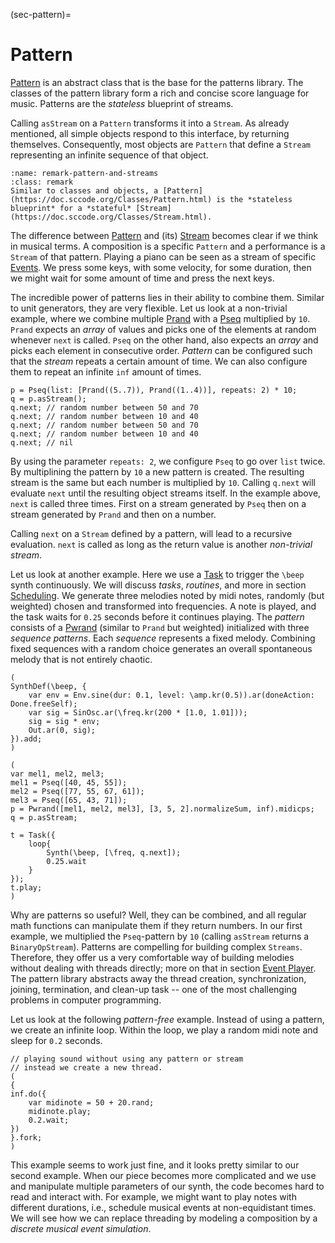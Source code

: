 (sec-pattern)=
# Pattern

[Pattern](https://doc.sccode.org/Classes/Pattern.html) is an abstract class that is the base for the patterns library. 
The classes of the pattern library form a rich and concise score language for music.
Patterns are the *stateless* blueprint of streams.

Calling ``asStream`` on a ``Pattern`` transforms it into a ``Stream``.
As already mentioned, all simple objects respond to this interface, by returning themselves.
Consequently, most objects are ``Pattern`` that define a ``Stream`` representing an infinite sequence of that object.

```{admonition} Pattern and Streams
:name: remark-pattern-and-streams
:class: remark
Similar to classes and objects, a [Pattern](https://doc.sccode.org/Classes/Pattern.html) is the *stateless blueprint* for a *stateful* [Stream](https://doc.sccode.org/Classes/Stream.html).
```

The difference between [Pattern](https://doc.sccode.org/Classes/Pattern.html) and (its) [Stream](https://doc.sccode.org/Classes/Stream.html) becomes clear if we think in musical terms.
A composition is a specific ``Pattern`` and a performance is a ``Stream`` of that pattern. 
Playing a piano can be seen as a stream of specific [Events](https://doc.sccode.org/Classes/Event.html).
We press some keys, with some velocity, for some duration, then we might wait for some amount of time and press the next keys.

The incredible power of patterns lies in their ability to combine them.
Similar to unit generators, they are very flexible.
Let us look at a non-trivial example, where we combine multiple [Prand](https://doc.sccode.org/Classes/Prand.html) with a [Pseq](https://doc.sccode.org/Classes/Pseq.html) multiplied by ``10``.
``Prand`` expects an *array* of values and picks one of the elements at random whenever ``next`` is called.
``Pseq`` on the other hand, also expects an *array* and picks each element in consecutive order.
*Pattern* can be configured such that the *stream* repeats a certain amount of time.
We can also configure them to repeat an infinite ``inf`` amount of times.

```isc
p = Pseq(list: [Prand((5..7)), Prand((1..4))], repeats: 2) * 10;
q = p.asStream();
q.next; // random number between 50 and 70
q.next; // random number between 10 and 40
q.next; // random number between 50 and 70
q.next; // random number between 10 and 40
q.next; // nil
```

By using the parameter ``repeats: 2``, we configure ``Pseq`` to go over ``list`` twice.
By multiplining the pattern by ``10`` a new pattern is created.
The resulting stream is the same but each number is multiplied by ``10``.
Calling ``q.next`` will evaluate ``next`` until the resulting object streams itself.
In the example above, ``next`` is called three times.
First on a stream generated by ``Pseq`` then on a stream generated by ``Prand`` and then on a number.

Calling ``next`` on a ``Stream`` defined by a pattern, will lead to a recursive evaluation.
``next`` is called as long as the return value is another *non-trivial stream*.

Let us look at another example.
Here we use a [Task](https://doc.sccode.org/Classes/Task.html) to trigger the ``\beep`` synth continuously.
We will discuss *tasks*, *routines*, and more in section [Scheduling](sec-scheduling).
We generate three melodies noted by midi notes, randomly (but weighted) chosen and transformed into frequencies.
A note is played, and the task waits for ``0.25`` seconds before it continues playing.
The *pattern* consists of a [Pwrand](https://doc.sccode.org/Classes/Pwrand.html) (similar to ``Prand`` but weighted) initialized with three *sequence patterns*.
Each *sequence* represents a fixed melody.
Combining fixed sequences with a random choice generates an overall spontaneous melody that is not entirely chaotic.

```isc
(
SynthDef(\beep, {
    var env = Env.sine(dur: 0.1, level: \amp.kr(0.5)).ar(doneAction: Done.freeSelf);
    var sig = SinOsc.ar(\freq.kr(200 * [1.0, 1.01]));
    sig = sig * env;
    Out.ar(0, sig);
}).add;
)

(
var mel1, mel2, mel3;
mel1 = Pseq([40, 45, 55]);
mel2 = Pseq([77, 55, 67, 61]);
mel3 = Pseq([65, 43, 71]);
p = Pwrand([mel1, mel2, mel3], [3, 5, 2].normalizeSum, inf).midicps;
q = p.asStream;

t = Task({
    loop{
        Synth(\beep, [\freq, q.next]);
        0.25.wait
    }
});
t.play;
)
```

Why are patterns so useful?
Well, they can be combined, and all regular math functions can manipulate them if they return numbers.
In our first example, we multiplied the ``Pseq``-pattern by ``10`` (calling ``asStream`` returns a ``BinaryOpStream``).
Patterns are compelling for building complex ``Streams``.
Therefore, they offer us a very comfortable way of building melodies without dealing with threads directly; more on that in section [Event Player](sec-event-player).
The pattern library abstracts away the thread creation, synchronization, joining, termination, and clean-up task -- one of the most challenging problems in computer programming.

Let us look at the following *pattern-free* example.
Instead of using a pattern, we create an infinite loop.
Within the loop, we play a random midi note and sleep for ``0.2`` seconds.

```isc
// playing sound without using any pattern or stream
// instead we create a new thread.
(
{
inf.do({
    var midinote = 50 + 20.rand;
    midinote.play;
    0.2.wait;
})
}.fork;
)
```

This example seems to work just fine, and it looks pretty similar to our second example.
When our piece becomes more complicated and we use and manipulate multiple parameters of our synth, the code becomes hard to read and interact with.
For example, we might want to play notes with different durations, i.e., schedule musical events at non-equidistant times.
We will see how we can replace threading by modeling a composition by a *discrete musical event simulation*.